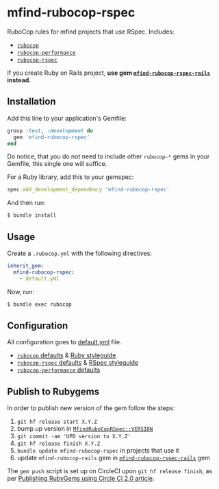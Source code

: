 # mfind-rubocop-rspec

RuboCop rules for mfind projects that use RSpec. Includes:

- [`rubocop`](rubocop)
- [`rubocop-performance`](rubocop-performance)
- [`rubocop-rspec`](rubocop-rspec)

If you create Ruby on Rails project, **use gem [`mfind-rubocop-rspec-rails`](mfind-rubocop-rspec-rails) instead.**

## Installation

Add this line to your application's Gemfile:

```ruby
group :test, :development do
  gem 'mfind-rubocop-rspec'
end
```

Do notice, that you do not need to include other `rubocop-*` gems in your
Gemfile, this single one will suffice.

For a Ruby library, add this to your gemspec:

```ruby
spec.add_development_dependency 'mfind-rubocop-rspec'
```

And then run:

```bash
$ bundle install
```

## Usage

Create a `.rubocop.yml` with the following directives:

```yaml
inherit_gem:
  mfind-rubocop-rspec:
    - default.yml
```

Now, run:

```bash
$ bundle exec rubocop
```

## Configuration

All configuration goes to [default.yml](config) file.

- [`rubocop` defaults](rubocop-defaults) & [Ruby styleguide](ruby-styleguide)
- [`rubocop-rspec` defaults](rubocop-rspec-defaults) & [RSpec styleguide](rspec-styleguide)
- [`rubocop-performance` defaults](rubocop-performance-defaults)

## Publish to Rubygems

In order to publish new version of the gem follow the steps:

1. `git hf release start X.Y.Z`
2. bump up version in [`MfindRuboCopRSpec::VERSION`](gem-version-path)
3. `git commit -am 'UPD version to X.Y.Z'`
4. `git hf release finish X.Y.Z`
5. `bundle update mfind-rubocop-rspec` in projects that use it
6. update `mfind-rubocop-rails` gem in [`mfind-rubocop-rspec-rails`](mfind-rubocop-rspec-rails) gem

The `gem push` script is set up on CircleCI upon `git hf release finish`, as per
[Publishing RubyGems using Circle CI 2.0 article](publishing-rubygems-using-circleci).

[rubocop]: https://github.com/rubocop-hq/rubocop
[rubocop-performance]: https://github.com/rubocop-hq/rubocop-performance
[rubocop-rspec]: https://github.com/rubocop-hq/rubocop-rspec
[mfind-rubocop-rspec-rails]: https://github.com/mfind-project/mfind-rubocop-rspec-rails
[publishing-rubygems-using-circleci]: https://medium.com/@pezholio/publishing-rubygems-using-circle-ci-2-0-1dbf06ae9942
[gem-version-path]: https://github.com/mfind-project/mfind-rubocop-rspec/blob/master/lib/mfind_rubocop_rspec.rb#L4
[config]: https://github.com/mfind-project/mfind-rubocop-rspec/blob/master/default.yml
[rubocop-defaults]: https://github.com/rubocop-hq/rubocop/blob/master/config/default.yml
[ruby-styleguide]: https://rubystyle.guide/
[rubocop-rspec-defaults]: https://github.com/rubocop-hq/rubocop-rspec/blob/master/config/default.yml
[rspec-styleguide]: https://rspec.rubystyle.guide/
[rubocop-performance-defaults]: https://github.com/rubocop-hq/rubocop-performance/blob/master/config/default.yml
